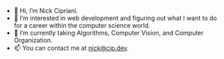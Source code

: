 - 👋 Hi, I’m Nick Cipriani.
- 👀 I’m interested in web development and figuring out what I want to do for a career within the computer science world.
- 🌱 I’m currently taking Algorithms, Computer Vision, and Computer Organization.
- 📫 You can contact me at nick@cip.dev.

<!---
Trixter313/Trixter313 is a ✨ special ✨ repository because its `README.md` (this file) appears on your GitHub profile.
You can click the Preview link to take a look at your changes.
--->
